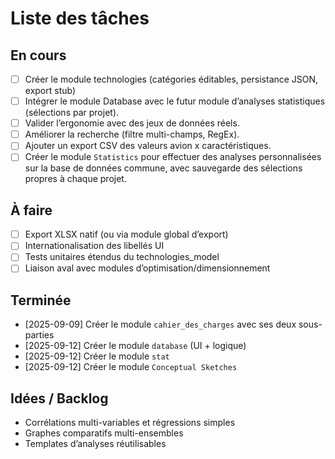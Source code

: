 # Liste des tâches

## En cours
- [ ] Créer le module technologies (catégories éditables, persistance JSON, export stub)
- [ ] Intégrer le module Database avec le futur module d’analyses statistiques (sélections par projet).
- [ ] Valider l’ergonomie avec des jeux de données réels.
- [ ] Améliorer la recherche (filtre multi-champs, RegEx).
- [ ] Ajouter un export CSV des valeurs avion x caractéristiques.
- [ ] Créer le module `Statistics` pour effectuer des analyses personnalisées sur la base de données commune, avec sauvegarde des sélections propres à chaque projet.

## À faire
- [ ] Export XLSX natif (ou via module global d’export)
- [ ] Internationalisation des libellés UI
- [ ] Tests unitaires étendus du technologies_model
- [ ] Liaison aval avec modules d’optimisation/dimensionnement

## Terminée
- [2025-09-09] Créer le module `cahier_des_charges` avec ses deux sous-parties
- [2025-09-12] Créer le module `database` (UI + logique)
- [2025-09-12] Créer le module `stat`
- [2025-09-12] Créer le module `Conceptual Sketches`

## Idées / Backlog
- Corrélations multi-variables et régressions simples
- Graphes comparatifs multi-ensembles
- Templates d’analyses réutilisables
